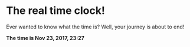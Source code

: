 # The real time clock!

Ever wanted to know what the time is? Well, your journey is about to end!

**The time is Nov 23, 2017, 23:27**